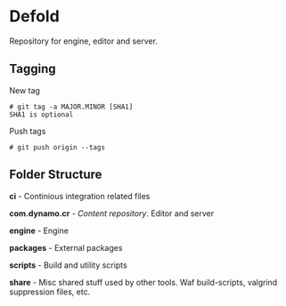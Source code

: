 Defold
======

Repository for engine, editor and server.


Tagging
-------

New tag

    # git tag -a MAJOR.MINOR [SHA1]
    SHA1 is optional 

Push tags

    # git push origin --tags


Folder Structure
----------------

**ci** - Continious integration related files

**com.dynamo.cr** - _Content repository_. Editor and server

**engine** - Engine

**packages** - External packages

**scripts** - Build and utility scripts

**share** - Misc shared stuff used by other tools. Waf build-scripts, valgrind suppression files, etc. 


